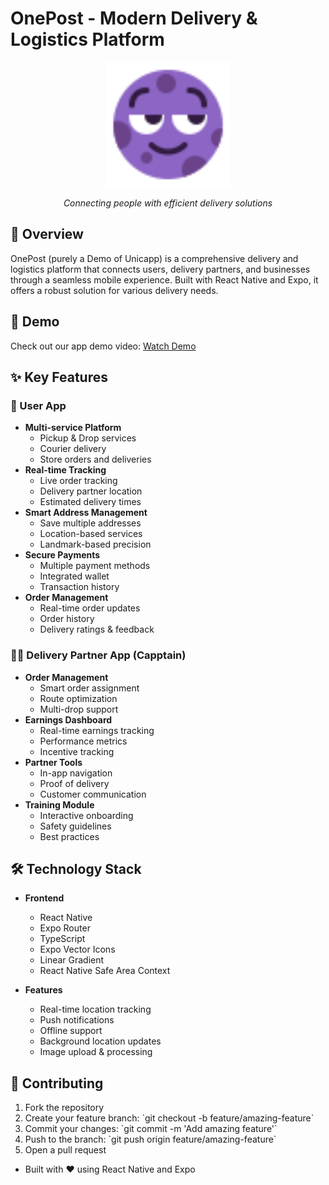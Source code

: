 # OnePost - Modern Delivery & Logistics Platform

<div align="center">
  <img src="mobile/apps/user/assets/images/onepost-logo.svg" alt="OnePost Logo" width="200"/>
  <p><em>Connecting people with efficient delivery solutions</em></p>
</div>

## 🚀 Overview

OnePost (purely a Demo of Unicapp) is a comprehensive delivery and logistics platform that connects users, delivery partners, and businesses through a seamless mobile experience. Built with React Native and Expo, it offers a robust solution for various delivery needs.

## 🎥 Demo

Check out our app demo video: [Watch Demo](https://drive.google.com/file/d/1FniSZCFRHCQufArEOjYCsd_cl3FbakjQ/view?usp=sharing)

## ✨ Key Features

### 📱 User App
- **Multi-service Platform**
  - Pickup & Drop services
  - Courier delivery
  - Store orders and deliveries
- **Real-time Tracking**
  - Live order tracking
  - Delivery partner location
  - Estimated delivery times
- **Smart Address Management**
  - Save multiple addresses
  - Location-based services
  - Landmark-based precision
- **Secure Payments**
  - Multiple payment methods
  - Integrated wallet
  - Transaction history
- **Order Management**
  - Real-time order updates
  - Order history
  - Delivery ratings & feedback

### 🚴‍♂️ Delivery Partner App (Capptain)
- **Order Management**
  - Smart order assignment
  - Route optimization
  - Multi-drop support
- **Earnings Dashboard**
  - Real-time earnings tracking
  - Performance metrics
  - Incentive tracking
- **Partner Tools**
  - In-app navigation
  - Proof of delivery
  - Customer communication
- **Training Module**
  - Interactive onboarding
  - Safety guidelines
  - Best practices

## 🛠 Technology Stack

- **Frontend**
  - React Native
  - Expo Router
  - TypeScript
  - Expo Vector Icons
  - Linear Gradient
  - React Native Safe Area Context

- **Features**
  - Real-time location tracking
  - Push notifications
  - Offline support
  - Background location updates
  - Image upload & processing

## 🤝 Contributing

1. Fork the repository
2. Create your feature branch: \`git checkout -b feature/amazing-feature\`
3. Commit your changes: \`git commit -m 'Add amazing feature'\`
4. Push to the branch: \`git push origin feature/amazing-feature\`
5. Open a pull request



- Built with ❤️ using React Native and Expo 